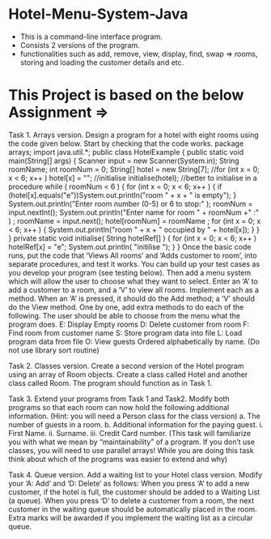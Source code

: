# Hotel-Menu-System-Java
- This is a command-line interface program.
- Consists 2 versions of the program.
- functionalities such as add, remove, view, display, find, swap => rooms, storing and loading the customer details and etc. 

# This Project is based on the below Assignment =>

Task 1. Arrays version. Design a program for a hotel with eight rooms using the code given below. Start by checking that the code works.
                    package arrays;
                    import java.util.*;
                    public class HotelExample {
                      public static void main(String[] args) {
                          Scanner input = new Scanner(System.in);
                          String roomName;
                          int roomNum = 0;
                          String[] hotel = new String[7];
                          //for (int x = 0; x < 6; x++ ) hotel[x] = ""; //initialise
                          initialise(hotel); //better to initialise in a procedure
                            while ( roomNum < 6 )
                            {
                              for (int x = 0; x < 6; x++ )
                                {
                                if (hotel[x].equals("e"))System.out.println("room " + x + " is empty");
                                }
                                  System.out.println("Enter room number (0-5) or 6 to stop:" );
                                  roomNum = input.nextInt();
                                  System.out.println("Enter name for room " + roomNum +" :" ) ;
                                  roomName = input.next();
                                  hotel[roomNum] = roomName ;
                                for (int x = 0; x < 6; x++ )
                                {
                                System.out.println("room " + x + " occupied by " + hotel[x]);
                                    }
                                  }
                                }
                            private static void initialise( String hotelRef[] ) {
                                for (int x = 0; x < 6; x++ ) hotelRef[x] = "e";
                                    System.out.println( "initilise ");
                                    }
                                 } 
Once the basic code runs, put the code that ‘Views All rooms’ and ‘Adds customer to room’, into separate procedures,
and test it works. You can build up your test cases as you develop your program (see testing below).
Then add a menu system which will allow the user to choose what they want to select. Enter an ‘A’ to add a customer to a room,
and a ‘V’ to view all rooms. Implement each as a method. When an ‘A’ is pressed, it should do the Add method; a ‘V’ should do the View method.
One by one, add extra methods to do each of the following. The user should be able to choose from the menu what the program does.
                E: Display Empty rooms
                D: Delete customer from room
                F: Find room from customer name
                S: Store program data into file
                L: Load program data from file
                O: View guests Ordered alphabetically by name. (Do not use library sort routine)


Task 2. Classes version. Create a second version of the Hotel program using an array of Room objects. Create a class 
        called Hotel and another class called Room. The program should function as in Task 1.


Task 3. Extend your programs from Task 1 and Task2. Modify both programs so that each room can now hold the following
        additional information. (Hint: you will need a Person class for the class version)
                a. The number of guests in a room.
                b. Additional information for the paying guest.
                i. First Name.
                ii. Surname.
                iii. Credit Card number.
(This task will familiarize you with what we mean by “maintainability” of a program. If you don’t use classes, you will
need to use parallel arrays! While you are doing this task think about which of the programs was easier to extend and why)

Task 4. Queue version. Add a waiting list to your Hotel class version. Modify your ‘A: Add’ and ‘D: Delete’ as follows:
                When you press ‘A’ to add a new customer, if the hotel is full, the customer should be added to a Waiting List (a queue).
                When you press ‘D’ to delete a customer from a room, the next customer in the waiting queue should be automatically placed in the room.
                Extra marks will be awarded if you implement the waiting list as a circular queue.
                


